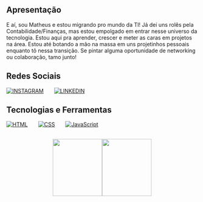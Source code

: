 ## Apresentação
E aí, sou Matheus e estou migrando pro mundo da TI! Já dei uns rolês pela Contabilidade/Finanças, mas estou empolgado em entrar nesse universo da tecnologia. Estou aqui pra aprender, crescer e meter as caras em projetos na área. Estou até botando a mão na massa em uns projetinhos pessoais enquanto tô nessa transição. Se pintar alguma oportunidade de networking ou colaboração, tamo junto!

## Redes Sociais
[![INSTAGRAM](https://upload.wikimedia.org/wikipedia/commons/thumb/a/a5/Instagram_icon.png/50px-Instagram_icon.png)](https://www.instagram.com/matheus.gobete/)
&nbsp;&nbsp;&nbsp;&nbsp;&nbsp;
[![LINKEDIN](https://upload.wikimedia.org/wikipedia/commons/thumb/c/ca/LinkedIn_logo_initials.png/50px-LinkedIn_logo_initials.png)](https://www.linkedin.com/in/matheus-gobete-corr%C3%AAa-8b0418306/)

## Tecnologias e Ferramentas
[![HTML](https://upload.wikimedia.org/wikipedia/commons/thumb/6/61/HTML5_logo_and_wordmark.svg/60px-HTML5_logo_and_wordmark.svg.png)](link_html)&nbsp;&nbsp;&nbsp;&nbsp;&nbsp;&nbsp;
[![CSS](https://upload.wikimedia.org/wikipedia/commons/thumb/d/d5/CSS3_logo_and_wordmark.svg/43px-CSS3_logo_and_wordmark.svg.png)](link_css)&nbsp;&nbsp;&nbsp;&nbsp;&nbsp;&nbsp;
[![JavaScript](https://upload.wikimedia.org/wikipedia/commons/thumb/9/99/Unofficial_JavaScript_logo_2.svg/49px-Unofficial_JavaScript_logo_2.svg.png)](link_javascript)

##
<p align="center">
<a href="https://github.com/matheus-gobete">
  <img height="150em" width="130cm" src="https://github-readme-stats-eight-theta.vercel.app/api?username=matheus-gobete&show_icons=true&theme=algolia&include_all_commits=true&count_private=true"/><img height="150em" width="130cm" src="https://github-readme-stats-eight-theta.vercel.app/api/top-langs/?username=matheus-gobete&layout=compact&langs_count=8&theme=algolia"/>
</a>
</p>
